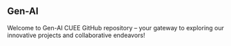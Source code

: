 ## Gen-AI

Welcome to Gen-AI CUEE GitHub repository – your gateway to exploring our innovative projects and collaborative endeavors!
